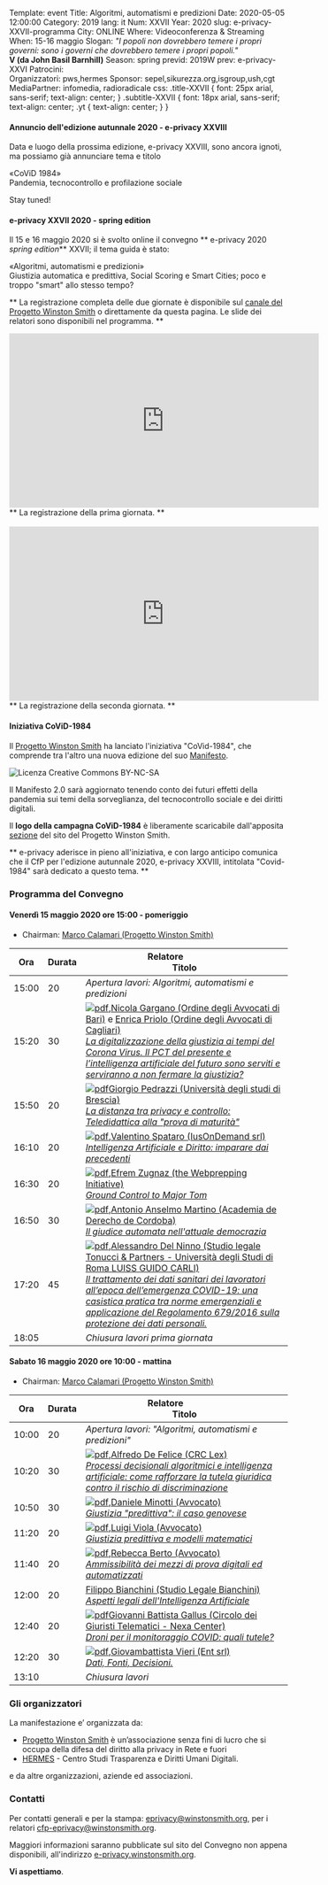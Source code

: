 Template: event
Title: Algoritmi, automatismi e predizioni
Date: 2020-05-05 12:00:00
Category: 2019
lang: it
Num: XXVII
Year: 2020
slug: e-privacy-XXVII-programma
City: ONLINE
Where: Videoconferenza & Streaming
When: 15-16 maggio
Slogan: <i>"I popoli non dovrebbero temere i propri governi: sono i governi che dovrebbero temere i propri popoli."</i><br/><b>V (da John Basil Barnhill)</b>
Season: spring
previd: 2019W
prev: e-privacy-XXVI
Patrocini:  
Organizzatori: pws,hermes
Sponsor: sepel,sikurezza.org,isgroup,ush,cgt
MediaPartner: infomedia, radioradicale
css: .title-XXVII { font: 25px arial, sans-serif; text-align: center; }   .subtitle-XXVII { font: 18px arial, sans-serif; text-align: center; .yt { text-align: center; } }

#### <b>Annuncio dell'edizione autunnale 2020 - e-privacy XXVIII</b>

Data e luogo della prossima edizione, e-privacy XXVIII, sono ancora ignoti, ma possiamo già annunciare tema e titolo 

<div class="title-XXVII">«CoViD 1984»</div>
<div class="subtitle-XXVII">Pandemia, tecnocontrollo e profilazione sociale</div>

Stay tuned!

#### <b>e-privacy XXVII 2020 - spring edition</b>

Il 15 e 16 maggio 2020 si è svolto online il convegno ** e-privacy 2020
_spring edition_** XXVII; il tema guida è stato:
<div class="title-XXVII">«Algoritmi, automatismi e predizioni»</div>
<div class="subtitle-XXVII">Giustizia automatica e predittiva, Social Scoring e Smart Cities; poco e troppo "smart" allo stesso tempo?</div>

** La registrazione completa delle due giornate è disponibile sul <a href="https://www.youtube.com/user/progettowinstonsmith">canale del Progetto Winston Smith</a> o direttamente da questa pagina. Le slide dei relatori sono disponibili nel programma. **

<!--
<div class="linkbutton"><a class="linkbutton"  href="http://lists.xed.it/ep2019-registration-form">Iscriviti!</a></div>
-->

<iframe width="560" height="315" src="https://www.youtube.com/embed/af0drXpiu_E?start=27" frameborder="0" allow="accelerometer; autoplay; encrypted-media; gyroscope; picture-in-picture" allowfullscreen></iframe>
** La registrazione della prima giornata. **
<br>
<br>
<iframe width="560" height="315" src="https://www.youtube.com/embed/bB4BR-xRv8w?start=41" frameborder="0" allow="accelerometer; autoplay; encrypted-media; gyroscope; picture-in-picture" allowfullscreen></iframe>
<br>
** La registrazione della seconda giornata. **
<br>

#### <b>Iniziativa CoViD-1984</b>

Il  <a href="http://pws.winstonsmith.org">Progetto Winston Smith</a> ha lanciato l'iniziativa "CoVid-1984", che comprende tra l'altro una nuova edizione del suo <a href="http://pws.winstonsmith.org/people.html">Manifesto</a>.

![ Licenza Creative Commons BY-NC-SA ]({filename}/images/logo/covid1984_small.png
 "Logo CoViD-19-84, contributed by Netzwerk.")

Il Manifesto 2.0 sarà aggiornato tenendo conto dei futuri effetti della pandemia sui temi della sorveglianza, del tecnocontrollo sociale e dei diritti digitali.

Il <b>logo della campagna CoViD-1984</b> è liberamente scaricabile dall'apposita <a href="http://pws.winstonsmith.org/grafica.html">sezione</a> del sito del Progetto Winston Smith.

** e-privacy aderisce in pieno all'iniziativa, e con largo anticipo comunica che il CfP per l'edizione autunnale 2020, e-privacy XXVIII, intitolata "Covid-1984" sarà dedicato a questo tema. **

### <a name="programma"></a>Programma del Convegno


#### <a name="vep"></a>Venerdì 15 maggio 2020 ore 15:00 - pomeriggio

* Chairman: <a href="/e-privacy-XXVII-relatori.html#calamari">Marco Calamari (Progetto Winston Smith)</a>

**Ora** | Durata | **Relatore**&nbsp;&nbsp;&nbsp;&nbsp;&nbsp;&nbsp;&nbsp;&nbsp;&nbsp;&nbsp;&nbsp;&nbsp;&nbsp;&nbsp;&nbsp;&nbsp; <br/> **Titolo**
------- | --- | -------
15:00|20|<span class='talk'><em>Apertura lavori: Algoritmi, automatismi e predizioni</em></span>
15:20|30|<span class='talk'>[![pdf](/images/icon/presentation.png)](http://urna.winstonsmith.org/materiali/2020/atti/ep2020se_01_gargano_priolo_digitalizzazione_giustizia_tempi_coronavirus.pdf),<a href="/e-privacy-XXVII-relatori.html#gargano">Nicola Gargano (Ordine degli Avvocati di Bari)</a> e <a href="/e-privacy-XXVII-relatori.html#priolo">Enrica Priolo (Ordine degli Avvocati di Cagliari)</a><br/><em><a name='1p01'></a><a href="/e-privacy-XXVII-interventi.html#gargano">La digitalizzazione della giustizia ai tempi del Corona Virus. Il  PCT del presente e l’intelligenza artificiale del futuro sono  serviti e serviranno a non fermare la giustizia?</a></em></span>
15:50|20|<span class='talk'>[![pdf](/images/icon/presentation.png)](http://urna.winstonsmith.org/materiali/2020/atti/ep2020se_02_pedrazzi_distanza_tra_privacy_e_controllo.pdf)<a href="/e-privacy-XXVII-relatori.html#pedrazzi">Giorgio Pedrazzi (Università degli studi di Brescia)</a><br/><em><a name='1p02'></a><a href="/e-privacy-XXVII-interventi.html#pedrazzi">La distanza tra privacy e controllo: Teledidattica alla "prova di maturità"</a></em></span>
16:10|20|<span class='talk'>[![pdf](/images/icon/presentation.png)](http://urna.winstonsmith.org/materiali/2020/atti/ep2020se_03_spataro_ia_e_diritto.pdf),<a href="/e-privacy-XXVII-relatori.html#spataro">Valentino Spataro (IusOnDemand srl)</a><br/><em><a name='1p03'></a><a href="/e-privacy-XXVII-interventi.html#spataro">Intelligenza Artificiale e Diritto: imparare dai precedenti</a></em></span>
16:30|20|<span class='talk'>[![pdf](/images/icon/presentation.png)](http://urna.winstonsmith.org/materiali/2020/atti/ep2020se_04_zugnaz_ground_control_major_tom.pdf),<a href="/e-privacy-XXVII-relatori.html#zugnaz">Efrem Zugnaz (the Webprepping Initiative)</a><br/><em><a name='1p04'></a><a href="/e-privacy-XXVII-interventi.html#zugnaz">Ground Control to Major Tom</a></em></span>
16:50|30|<span class='talk'>[![pdf](/images/icon/presentation.png)](http://urna.winstonsmith.org/materiali/2020/atti/ep2020se_05_martino_il_giudice_automata.pdf),<a href="/e-privacy-XXVII-relatori.html#martino">Antonio Anselmo Martino (Academia de Derecho de Cordoba)</a><br/><em><a name='1p05'></a><a href="/e-privacy-XXVII-interventi.html#martino">Il giudice automata nell'attuale democrazia</a></em></span>
17:20|45|<span class='talk'>[![pdf](/images/icon/presentation.png)](http://urna.winstonsmith.org/materiali/2020/atti/ep2020se_06_del_ninno_trattamento_dati_sanitari_lavoratori_e_covid-19.pdf),<a href="/e-privacy-XXVII-relatori.html#delninno">Alessandro Del Ninno (Studio legale Tonucci & Partners - Università degli Studi di Roma LUISS GUIDO CARLI)</a><br/><em><a name='1p06'></a><a href="/e-privacy-XXVII-interventi.html#delninno">Il trattamento dei dati sanitari dei lavoratori all’epoca dell’emergenza COVID-19: una casistica pratica tra norme emergenziali e applicazione del Regolamento 679/2016 sulla protezione dei dati personali.</a></em></span>
18:05||<span class='talk'><em>Chiusura lavori prima giornata</em></span>

#### <a name="sam"></a>Sabato 16 maggio 2020 ore 10:00 - mattina

* Chairman: <a href="/e-privacy-XXVII-relatori.html#calamari">Marco Calamari (Progetto Winston Smith)</a>

 **Ora** | Durata | **Relatore**&nbsp;&nbsp;&nbsp;&nbsp;&nbsp;&nbsp;&nbsp;&nbsp;&nbsp;&nbsp;&nbsp;&nbsp;&nbsp;&nbsp;&nbsp;&nbsp; <br/> **Titolo**
------- | --- | -------
10:00|20|<span class='talk'><em>*Apertura lavori*: "Algoritmi, automatismi e predizioni"</em></span>
10:20|30|<span class='talk'>[![pdf](/images/icon/presentation.png)](http://urna.winstonsmith.org/materiali/2020/atti/ep2020se_07_de_felice_processi_decisionali_algoritmici_ed_ai.pdf),<a href="/e-privacy-XXVII-relatori.html#defelice">Alfredo De Felice (CRC Lex)</a><br/><em><a name='1m01'></a><a href="/e-privacy-XXVII-interventi.html#defelice">Processi decisionali algoritmici e intelligenza artificiale: come rafforzare la tutela giuridica contro il rischio di discriminazione</a></em></span>
10:50|30|<span class='talk'>[![pdf](/images/icon/presentation.png)](http://urna.winstonsmith.org/materiali/2020/atti/ep2020se_08_minotti_giustizia_predittiva_caso_genovese.pdf),<a href="/e-privacy-XXVII-relatori.html#minotti">Daniele Minotti (Avvocato)</a><br/><em><a name='1m02'></a><a href="/e-privacy-XXVII-interventi.html#minotti">Giustizia "predittiva": il caso genovese</a></em></span>
11:20|20|<span class='talk'>[![pdf](/images/icon/presentation.png)](http://urna.winstonsmith.org/materiali/2020/atti/ep2020se_09_viola_giustizia_predittiva_e_modelli_matematici.pdf),<a href="/e-privacy-XXVII-relatori.html#viola">Luigi Viola (Avvocato)</a><br/><em><a name='1m03'></a><a href="/e-privacy-XXVII-interventi.html#viola">Giustizia predittiva e modelli matematici</a></em></span>
11:40|20|<span class='talk'>[![pdf](/images/icon/presentation.png)](http://urna.winstonsmith.org/materiali/2020/atti/ep2020se_10_berto_ammissibilità_mezzi_di_prova.pdf),<a href="/e-privacy-XXVII-relatori.html#berto">Rebecca Berto (Avvocato)</a><br/><em><a name='1m04'></a><a href="/e-privacy-XXVII-interventi.html#berto">Ammissibilità dei mezzi di prova digitali ed automatizzati</a></em></span>
12:00|20|<span class='talk'><a href="/e-privacy-XXVII-relatori.html#bianchini">Filippo Bianchini (Studio Legale Bianchini)</a><br/><em><a name='1m05'></a><a href="/e-privacy-XXVII-interventi.html#bianchini">Aspetti legali dell'Intelligenza Artificiale</a></em></span>
12:40|20|<span class='talk'>[![pdf](/images/icon/presentation.png)](http://urna.winstonsmith.org/materiali/2020/atti/ep2020se_12_gallus_droni_covid.pdf)<a href="/e-privacy-XXVII-relatori.html#gallus">Giovanni Battista Gallus (Circolo dei Giuristi Telematici - Nexa Center)</a><br/><em><a name='1m06'></a><a href="/e-privacy-XXVII-interventi.html#gallus">Droni per il monitoraggio COVID: quali tutele?</a></em></span>
12:20|30|<span class='talk'>[![pdf](/images/icon/presentation.png)](http://urna.winstonsmith.org/materiali/2020/atti/ep2020se_13_vieri_dati_fonti_decisioni.pdf),<a href="/e-privacy-XXVII-relatori.html#vieri">Giovambattista Vieri (Ent srl)</a><br/><em><a name='1m07'></a><a href="/e-privacy-XXVII-interventi.html#vieri">Dati, Fonti, Decisioni. </a></em></span>
13:10||<span class='talk'><em>Chiusura lavori</em></span>

### Gli organizzatori

La manifestazione e’ organizzata da:

 - [Progetto Winston Smith](http://pws.winstonsmith.org/) è un’associazione senza fini di lucro che si occupa della difesa del diritto alla privacy in Rete e fuori
 - [HERMES](http://logioshermes.org/) \- Centro Studi Trasparenza e Diritti Umani Digitali.

e da altre organizzazioni, aziende ed associazioni.


### Contatti

Per contatti generali e per la
stampa: [eprivacy@winstonsmith.org](mailto:eprivacy@winstonsmith.org),
per i relatori
[cfp-eprivacy@winstonsmith.org](mailto:cfp-eprivacy@winstonsmith.org).

Maggiori informazioni saranno pubblicate sul sito del Convegno non appena
disponibili, all'indirizzo [e-privacy.winstonsmith.org](http://e-privacy.winstonsmith.org).

**Vi aspettiamo**.
